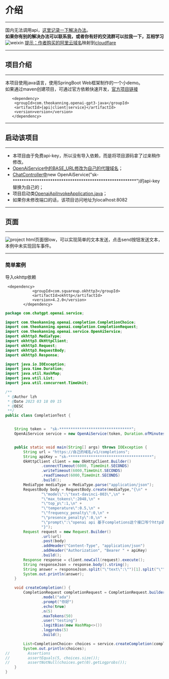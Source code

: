 # 介绍
- - -
国内无法调用api，[这里记录一下解决办法](https://github.com/noobnooc/noobnooc/discussions/9)。  
**如果你有别的解决办法可以联系我，或者你有好的交流群可以拉我一下，互相学习**  
![weixin](https://user-images.githubusercontent.com/64308460/226585700-80f885cc-f980-4c1d-964b-eaa8ed63cc8b.png)
[提示：作者购买的阿里云域名](https://wanwang.aliyun.com/domain/searchresult/#/?keyword=openai&suffix=.com)映射到[cloudflare](https://dash.cloudflare.com/)
***************
## 项目介绍
- - - 
本项目使用java语言，使用SpringBoot Web框架制作的一个小demo。  
如果通过maven创建项目，可通过官方依赖快速开发，[官方项目链接](https://github.com/TheoKanning/openai-java)
```maven
   <dependency>
    <groupId>com.theokanning.openai-gpt3-java</groupId>
    <artifactId>{api|client|service}</artifactId>
    <version>version</version>       
   </dependency>
```
*******
## 启动该项目
- - -
+ 本项目由于免费api-key，所以没有导入依赖，而是将项目源码拿了过来稍作修改。
+ [OpenAiService中的BASE_URL修改为自己的代理域名](https://github.com/lzhforjava/openai-api-invoke/blob/master/src/main/java/com/lzh/chatgpt/service/OpenAiService.java)；
+ [ChatController中](https://github.com/lzhforjava/openai-api-invoke/blob/master/src/main/java/com/lzh/chatgpt/controller/ChatController.java)new OpenAiService("sk-********************************************************")的api-key替换为自己的；
+ 项目启动类[OpenaiApiInvokeApplication.java](https://github.com/lzhforjava/openai-api-invoke/blob/master/src/main/java/com/lzh/chatgpt/OpenaiApiInvokeApplication.java)；
+ 如果你未修改端口的话，该项目访问地址为localhost:8082
************************************************************************************************************
## 页面
- - -
![project](https://user-images.githubusercontent.com/64308460/226585747-058f62c3-afd8-40a6-b6c6-eedd9a5ee86d.png)
html页面很low，可以实现简单的文本发送，点击send按钮发送文本，本例中未实现回车事件。
************************************************************************************************************
### 简单案例
导入okhttp依赖
```maven
 <dependency>
            <groupId>com.squareup.okhttp3</groupId>
            <artifactId>okhttp</artifactId>
            <version>4.2.0</version>
        </dependency>
```
```java
package com.chatgpt.openai.service;

import com.theokanning.openai.completion.CompletionChoice;
import com.theokanning.openai.completion.CompletionRequest;
import com.theokanning.openai.service.OpenAiService;
import okhttp3.MediaType;
import okhttp3.OkHttpClient;
import okhttp3.Request;
import okhttp3.RequestBody;
import okhttp3.Response;

import java.io.IOException;
import java.time.Duration;
import java.util.HashMap;
import java.util.List;
import java.util.concurrent.TimeUnit;

/**
 * @Author lzh
 * @Date 2023 03 18 09 15
 * @DESC
 **/
public class CompletionTest {


    String token =  "sk-********************************";
    OpenAiService service = new OpenAiService(token, Duration.ofMinutes(5));


    public static void main(String[] args) throws IOException {
        String url = "https://自己的域名/v1/completions";
        String apiKey = "sk-*************************************";
        OkHttpClient client = new OkHttpClient.Builder()
                .connectTimeout(6000, TimeUnit.SECONDS)
                .writeTimeout(6000,TimeUnit.SECONDS)
                .readTimeout(6000,TimeUnit.SECONDS)
                .build();
        MediaType mediaType = MediaType.parse("application/json");
        RequestBody body = RequestBody.create(mediaType,"{\n" +
                "\"model\":\"text-davinci-003\",\n" +
                "\"max_tokens\":2048,\n" +
                "\"top_p\":1,\n" +
                "\"temperature\":0.5,\n" +
                "\"frequency_penalty\":0,\n" +
                "\"presence_penalty\":0,\n" +
                "\"prompt\":\"openai api 基于completions这个接口写个http调用的java代码\"\n" +
                "}");
        Request request = new Request.Builder()
                .url(url)
                .post(body)
                .addHeader("Content-Type", "application/json")
                .addHeader("Authorization", "Bearer " + apiKey)
                .build();
        Response response = client.newCall(request).execute();
        String responseJson = response.body().string();
        String answer = responseJson.split("\"text\":\"")[1].split("\"")[0];
        System.out.println(answer);
    }

    void createCompletion() {
        CompletionRequest completionRequest = CompletionRequest.builder()
                .model("ada")
                .prompt("你好")
                .echo(true)
                .n(5)
                .maxTokens(50)
                .user("testing")
                .logitBias(new HashMap<>())
                .logprobs(5)
                .build();

        List<CompletionChoice> choices = service.createCompletion(completionRequest).getChoices();
        System.out.println(choices);
//        Assertions
//        assertEquals(5, choices.size());
//        assertNotNull(choices.get(0).getLogprobs());
    }
}

```


